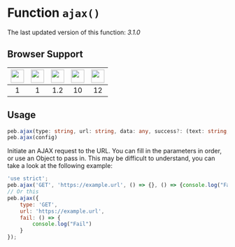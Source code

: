# Function `ajax()`
The last updated version of this function: *3.1.0*
## Browser Support
| <img src="https://cdn.jsdelivr.net/gh/TechPot-Studio/svg-gallery/chrome.svg" width="30" /> | <img src="https://cdn.jsdelivr.net/gh/TechPot-Studio/svg-gallery/firefox.svg" width="30" /> | <img src="https://cdn.jsdelivr.net/gh/TechPot-Studio/svg-gallery/safari.svg" width="30" /> | <img src="https://cdn.jsdelivr.net/gh/TechPot-Studio/svg-gallery/opera.svg" width="30" /> | <img src="https://cdn.jsdelivr.net/gh/TechPot-Studio/svg-gallery/edge.svg" width="30" /> |
| :---: | :---: | :---: | :---: | :---: |
| 1 | 1| 1.2 | 10 | 12 |
## Usage
```ts
peb.ajax(type: string, url: string, data: any, success?: (text: string, xml: Document) => void, fail?: () => void)
peb.ajax(config)
```

Initiate an AJAX request to the URL. You can fill in the parameters in order, or use an Object to pass in. This may be difficult to understand, you can take a look at the following example:
```javascript
'use strict';
peb.ajax('GET', 'https://example.url', () => {}, () => {console.log("Fail")});
// Or this
peb.ajax({
    type: 'GET',
    url: 'https://example.url',
    fail: () => {
        console.log("Fail")
    }
});
```

